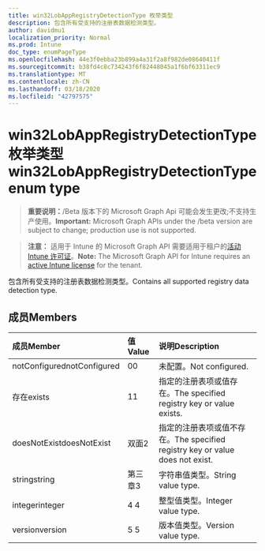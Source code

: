 ```yaml
---
title: win32LobAppRegistryDetectionType 枚举类型
description: 包含所有受支持的注册表数据检测类型。
author: davidmu1
localization_priority: Normal
ms.prod: Intune
doc_type: enumPageType
ms.openlocfilehash: 44e3f0ebba23b899a4a31f2a8f982de08640411f
ms.sourcegitcommit: b38fd4c8c734243f6f82448045a1f6bf63311ec9
ms.translationtype: MT
ms.contentlocale: zh-CN
ms.lasthandoff: 03/18/2020
ms.locfileid: "42797575"
---
```

# <a name="win32lobappregistrydetectiontype-enum-type"></a><span data-ttu-id="e15b0-103">win32LobAppRegistryDetectionType 枚举类型</span><span class="sxs-lookup"><span data-stu-id="e15b0-103">win32LobAppRegistryDetectionType enum type</span></span>

> <span data-ttu-id="e15b0-104">**重要说明：**/Beta 版本下的 Microsoft Graph Api 可能会发生更改;不支持生产使用。</span><span class="sxs-lookup"><span data-stu-id="e15b0-104">**Important:** Microsoft Graph APIs under the /beta version are subject to change; production use is not supported.</span></span>

> <span data-ttu-id="e15b0-105">**注意：** 适用于 Intune 的 Microsoft Graph API 需要适用于租户的[活动 Intune 许可证](https://go.microsoft.com/fwlink/?linkid=839381)。</span><span class="sxs-lookup"><span data-stu-id="e15b0-105">**Note:** The Microsoft Graph API for Intune requires an [active Intune license](https://go.microsoft.com/fwlink/?linkid=839381) for the tenant.</span></span>

<span data-ttu-id="e15b0-106">包含所有受支持的注册表数据检测类型。</span><span class="sxs-lookup"><span data-stu-id="e15b0-106">Contains all supported registry data detection type.</span></span>

## <a name="members"></a><span data-ttu-id="e15b0-107">成员</span><span class="sxs-lookup"><span data-stu-id="e15b0-107">Members</span></span>
|<span data-ttu-id="e15b0-108">成员</span><span class="sxs-lookup"><span data-stu-id="e15b0-108">Member</span></span>|<span data-ttu-id="e15b0-109">值</span><span class="sxs-lookup"><span data-stu-id="e15b0-109">Value</span></span>|<span data-ttu-id="e15b0-110">说明</span><span class="sxs-lookup"><span data-stu-id="e15b0-110">Description</span></span>|
|:---|:---|:---|
|<span data-ttu-id="e15b0-111">notConfigured</span><span class="sxs-lookup"><span data-stu-id="e15b0-111">notConfigured</span></span>|<span data-ttu-id="e15b0-112">0</span><span class="sxs-lookup"><span data-stu-id="e15b0-112">0</span></span>|<span data-ttu-id="e15b0-113">未配置。</span><span class="sxs-lookup"><span data-stu-id="e15b0-113">Not configured.</span></span>|
|<span data-ttu-id="e15b0-114">存在</span><span class="sxs-lookup"><span data-stu-id="e15b0-114">exists</span></span>|<span data-ttu-id="e15b0-115">1</span><span class="sxs-lookup"><span data-stu-id="e15b0-115">1</span></span>|<span data-ttu-id="e15b0-116">指定的注册表项或值存在。</span><span class="sxs-lookup"><span data-stu-id="e15b0-116">The specified registry key or value exists.</span></span>|
|<span data-ttu-id="e15b0-117">doesNotExist</span><span class="sxs-lookup"><span data-stu-id="e15b0-117">doesNotExist</span></span>|<span data-ttu-id="e15b0-118">双面</span><span class="sxs-lookup"><span data-stu-id="e15b0-118">2</span></span>|<span data-ttu-id="e15b0-119">指定的注册表项或值不存在。</span><span class="sxs-lookup"><span data-stu-id="e15b0-119">The specified registry key or value does not exist.</span></span>|
|<span data-ttu-id="e15b0-120">string</span><span class="sxs-lookup"><span data-stu-id="e15b0-120">string</span></span>|<span data-ttu-id="e15b0-121">第三章</span><span class="sxs-lookup"><span data-stu-id="e15b0-121">3</span></span>|<span data-ttu-id="e15b0-122">字符串值类型。</span><span class="sxs-lookup"><span data-stu-id="e15b0-122">String value type.</span></span>|
|<span data-ttu-id="e15b0-123">integer</span><span class="sxs-lookup"><span data-stu-id="e15b0-123">integer</span></span>|<span data-ttu-id="e15b0-124">4 </span><span class="sxs-lookup"><span data-stu-id="e15b0-124">4</span></span>|<span data-ttu-id="e15b0-125">整型值类型。</span><span class="sxs-lookup"><span data-stu-id="e15b0-125">Integer value type.</span></span>|
|<span data-ttu-id="e15b0-126">version</span><span class="sxs-lookup"><span data-stu-id="e15b0-126">version</span></span>|<span data-ttu-id="e15b0-127">5 </span><span class="sxs-lookup"><span data-stu-id="e15b0-127">5</span></span>|<span data-ttu-id="e15b0-128">版本值类型。</span><span class="sxs-lookup"><span data-stu-id="e15b0-128">Version value type.</span></span>|



